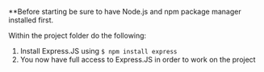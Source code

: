 **Before starting be sure to have Node.js and npm package manager installed first.

Within the project folder do the following:
1. Install Express.JS using `$ npm install express`
2. You now have full access to Express.JS in order to work on the project